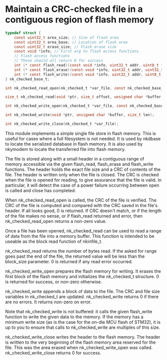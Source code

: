 # Maintain a CRC-checked file in a contiguous region of flash memory

```c
typedef struct {
    const uint32_t area_size; // Size of flash area
    const uint32_t area_base; // Location of flash area
    const uint32_t erase_size; // Flash erase size
    const void *info; // First arg to flash access functions
    // Flash access functions
    // These should all return 0 for success
    int (* const flash_read)(const void *info, uint32_t addr, uint8_t *buf, uint32_t size);
    int (* const flash_erase)(const void *info, uint32_t addr, uint32_t size); // NULL for no erase
    int (* const flash_write)(const void *info, uint32_t addr, uint8_t *buf, uint32_t size);
} nk_checked_base_t;

int nk_checked_read_open(nk_checked_t *var_file, const nk_checked_base_t *file, unsigned char *buffer, size_t buf_size);

size_t nk_checked_read(void *ptr, size_t offset, unsigned char *buffer, size_t block_size);

int nk_checked_write_open(nk_checked_t *var_file, const nk_checked_base_t *file);

int nk_checked_write(void *ptr, unsigned char *buffer, size_t len);

int nk_checked_write_close(nk_checked_t *var_file);

```

This module implements a simple single file store in flash memory.  This is
useful for cases where a full filesystem is not needed.  It is used by
nkdbase to locate the serialized database in flash memory.  It is also used
by nkymodem to locate the transferred file into flash memory.

The file is stored along with a small header in a contiguous range of memory
accessible via the given flash_read, flash_erase and flash_write functions. 
The header holds the exact file size and a CRC of contents of the file.  The
header is written only when the file is closed.  The CRC is checked when the
file is opened for reading, to give assurance that the file is valid.  In
particular, it will detect the case of a power failure occurring between
open is called and close has completed.

When nk_checked_read_open is called, the CRC of the file is verified.  The
CRC of the file is computed and compared with the CRC saved in the file's
header.  If all looks good, 0 is returned.  If CRC doesn't match, or if the
length of the file makes no sense, or if flash_read returned and error, then
nk_checked_read_open returns a non-zero value.

Once a file has been opened, nk_checked_read can be used to read a range of
data from the file into a memory buffer.  This function is intended to be
useable as the block read function of nkinfile_t.

nk_checked_read returns the number of bytes read.  If the asked for range
goes past the end of the file, the returned value will be less than the
block_size parameter.  0 is returned if any read error occurred.

nk_checked_write_open prepares the flash memory for writing.  It erases the
first block of the flash memory and initializes the nk_checked_t structure. 
0 is returned for success, or non-zero otherwise.

nk_checked_write appends a block of data to the file.  The CRC and file size
variables in nk_checked_t are updated.  nk_checked_write returns 0 if there
are no errors.  It returns non-zero on error. 

Note that nk_checked_write is not buffered: it calls the given flash_write
function to write the given data to the memory.  If the memory has a minimum
write size (as is the case for the on-die MCU flash of STM32), it is up to
you to ensure that calls to nk_checked_write are multiples of this size.

nk_checked_write_close writes the header to the flash memory.  The header is
written to the very beginning of the flash memory area reserved for the
file.  This was the area erased when nk_checked_write_open was called. 
nk_checked_write_close returns 0 for success.
